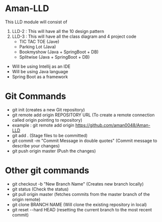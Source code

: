# Aman-LLD
This LLD module will consist of
  1) LLD-2 : This will have all the 10 design pattern
  2) LLD-3 : This will have all the class diagram and 4 project code
      - TIC TAC TOE (Jave)
      - Parking Lot (Java)
      - Bookmyshow (Java + SpringBoot + DB)
      - Splitwise (Java + SpringBoot + DB)

- Will be using Intellij as an IDE
- Will be using Java language
- Spring Boot as a framework

# Git Commands
- git init (creates a new Git repository)
- git remote add origin REPOSITORY URL (To create a remote connection called origin pointing to repository)
- example : git remote add origin https://github.com/aman0048/Aman-LLD
- git add . (Stage files to be committed)
- git commit -m "Commit Message in double quotes" (Commit message to describe your changes)
- git push origin master (Push the changes)


# Other git commands
- git checkout -b "New Branch Name" (Creates new branch locally)
- git status (Check the status)
- git pull origin master (fetches commits from the master branch of the origin remote)
- git clone BRANCH NAME (Will clone the existing repository in local)
- git reset --hard HEAD (resetting the current branch to the most recent commit)
